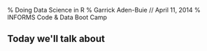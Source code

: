 % Doing Data Science in R
% Garrick Aden-Buie // April 11, 2014
% INFORMS Code & Data Boot Camp





## Today we'll talk about
